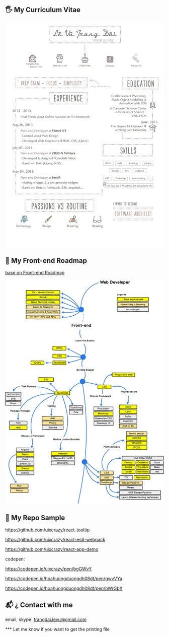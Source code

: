 ## 🖐 My Curriculum Vitae

![alt text](https://raw.githubusercontent.com/uixcrazy/my_portfolio/master/src/cv.jpg)



## 🎨 My Front-end Roadmap

[base on Front-end Roadmap](https://github.com/kamranahmedse/developer-roadmap#-front-end-roadmap)

![alt text](https://raw.githubusercontent.com/uixcrazy/my_portfolio/master/src/roadmap.png)



## 💩 My Repo Sample

https://github.com/uixcrazy/react-tooltip

https://github.com/uixcrazy/react-es6-webpack

https://github.com/uixcrazy/react-app-demo

codepen:

https://codepen.io/uixcrazy/pen/bgGWvY

https://codepen.io/hoahuongduongdh08dt/pen/gwvVYa

https://codepen.io/hoahuongduongdh08dt/pen/bWrGbX



## 📬 ¿ Contact with me

email, skype: trangdai.levu@gmail.com

*** Let me know if you want to get the printing file
